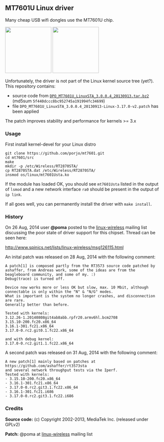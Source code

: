 ## MT7601U Linux driver

Many cheap USB wifi dongles use the MT7601U chip.

<img src="http://porjo.github.io/mt7601/dongle1.jpg" width="150">
<img src="http://porjo.github.io/mt7601/dongle2.jpg" width="150">

Unfortunately, the driver is not part of the Linux kernel source tree (yet?). This repository contains:
* source code from [`DPO_MT7601U_LinuxSTA_3.0.0.4_20130913.tar.bz2`](http://www.mediatek.com/en/downloads/mt7601u-usb/) (md5sum `5f440dccc8bc952745a191994fc34699`) 
* file `DPO_MT7601U_LinuxSTA_3.0.0.4_20130913-Linux-3.17.0-v2.patch`
 has been applied

The patch improves stability and performance for kernels >= 3.x

### Usage

First install kernel-devel for your Linux distro

```
git clone https://github.com/porjo/mt7601.git
cd mt7601/src
make
mkdir -p /etc/Wireless/RT2870STA/
cp RT2870STA.dat /etc/Wireless/RT2870STA/
insmod os/linux/mt7601Usta.ko
```

If the module has loaded OK, you should see `mt7601Usta` listed in the output of `lsmod` and a new network interface `ra0` should be present in the output of `ip link`.

If all goes well, you can permanently install the driver with `make install`.

### History

On 26 Aug, 2014 user **@poma** posted to the [linux-wireless](http://wireless.kernel.org/en/developers/MailingLists) mailing list discussing the poor state of driver support for this chipset. Thread can be seen here:

http://www.spinics.net/lists/linux-wireless/msg126115.html

An inital patch was released on 28 Aug, 2014 with the following comment:
```
A patch[1] is composed partly from the RT3573 source code patched by ashaffer, from Andreas work, some of the ideas are from the beagleboard community, and some of my. :)
Debug(trace) is turned off.

Device now works more or less OK but slow, max. 10 Mbit, although connectable is only within the "N" & "N/G" modes.
What is important is the system no longer crashes, and disconnection are rare.
Generally better than before.

Tested with kernels:
3.12.26-1.20140808git4ab8abb.rpfr20.armv6hl.bcm2708
3.15.10-200.fc20.x86_64
3.16.1-301.fc21.x86_64
3.17.0-0.rc2.git0.1.fc22.x86_64

and with debug kernel:
3.17.0-0.rc2.git1.1.fc22.x86_64
```

A second patch was released on 31 Aug, 2014 with the following comment:

```
A new patch[1] mainly based on patches at 
https://github.com/ashaffer/rt3573sta
and several network throughput tests via the Iperf.
Tested with kernels:
- 3.15.10-200.fc20.x86_64
- 3.16.1-301.fc21.x86_64
- 3.17.0-0.rc2.git3.1.fc22.x86_64
- 3.16.1-301.fc21.i686
- 3.17.0-0.rc2.git3.1.fc22.i686
```

### Credits

**Source code:** (c) Copyright 2002-2013, MediaTek Inc. (released under GPLv2)

**Patch:** @poma at [linux-wireless](http://wireless.kernel.org/en/developers/MailingLists) mailing list
